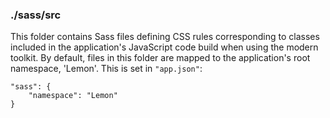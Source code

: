### ./sass/src

This folder contains Sass files defining CSS rules corresponding to classes
included in the application's JavaScript code build when using the modern toolkit.
By default, files in this folder are mapped to the application's root namespace, 'Lemon'.
This is set in `"app.json"`:

    "sass": {
        "namespace": "Lemon"
    }